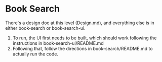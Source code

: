 # Book Search

There's a design doc at this level (Design.md), and everything else is in either book-search or book-search-ui.

1. To run, the UI first needs to be built, which should work following the instructions in book-search-ui/README.md
2. Following that, follow the directions in book-search/README.md to actually run the code.